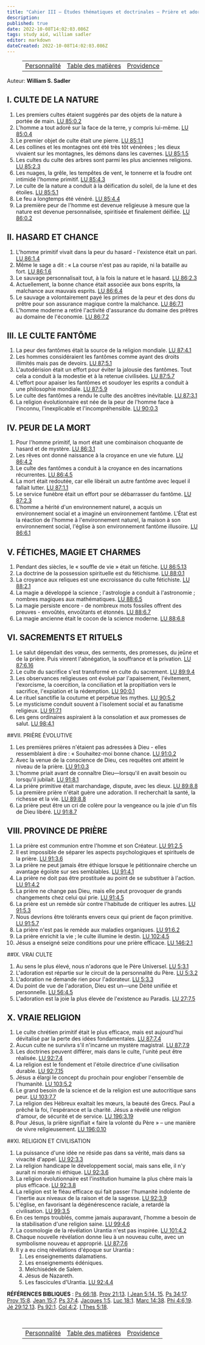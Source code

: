 ```yaml
---
title: "Cahier III — Études thématiques et doctrinales — Prière et adoration"
description: 
published: true
date: 2022-10-08T14:02:03.086Z
tags: study aid, william sadler
editor: markdown
dateCreated: 2022-10-08T14:02:03.086Z
---
```


<figure class="table chapter-navigator">
	<table>
		<tbody>
		<tr>
			<td><a href="/fr/article/William_S_Sadler/Workbook_3_Topical_and_Doctrinal_Studies/Personality">Personnalité</a></td>
			<td><a href="/fr/article/William_S_Sadler/Workbook_3_Topical_and_Doctrinal_Studies/Index">Table des matières</a></td>
			<td><a href="/fr/article/William_S_Sadler/Workbook_3_Topical_and_Doctrinal_Studies/Providence">Providence</a></td>
		</tr>
		</tbody>
	</table>
</figure>

Auteur: **William S. Sadler**

## I. CULTE DE LA NATURE

1. Les premiers cultes étaient suggérés par des objets de la nature à portée de main. [LU 85:0.2](/fr/The_Urantia_Book/85#p0_2)
2. L'homme a tout adoré sur la face de la terre, y compris lui-même. [LU 85:0.4](/fr/The_Urantia_Book/85#p0_4)
3. Le premier objet de culte était une pierre. [LU 85:1.1](/fr/The_Urantia_Book/85#p1_1)
4. Les collines et les montagnes ont été très tôt vénérées ; les dieux vivaient sur les montagnes, les démons dans les cavernes. [LU 85:1.5](/fr/The_Urantia_Book/85#p1_5)
5. Les cultes du culte des arbres sont parmi les plus anciennes religions. [LU 85:2.3](/fr/The_Urantia_Book/85#p2_3)
6. Les nuages, la grêle, les tempêtes de vent, le tonnerre et la foudre ont intimidé l'homme primitif. [LU 85:4.3](/fr/The_Urantia_Book/85#p4_3)
7. Le culte de la nature a conduit à la déification du soleil, de la lune et des étoiles. [LU 85:5.1](/fr/The_Urantia_Book/85#p5_1)
8. Le feu a longtemps été vénéré. [LU 85:4.4](/fr/The_Urantia_Book/85#p4_4)
9. La première peur de l'homme est devenue religieuse à mesure que la nature est devenue personnalisée, spiritisée et finalement déifiée. [LU 86:0.2](/fr/The_Urantia_Book/86#p0_2)

## II. HASARD ET CHANCE

1. L'homme primitif vivait dans la peur du hasard - l'existence était un pari. [LU 86:1.4](/fr/The_Urantia_Book/86#p1_4)
2. Même le sage a dit : « La course n'est pas au rapide, ni la bataille au fort. [LU 86:1.6](/fr/The_Urantia_Book/86#p1_6)
3. Le sauvage personnalisait tout, à la fois la nature et le hasard. [LU 86:2.3](/fr/The_Urantia_Book/86#p2_3)
4. Actuellement, la bonne chance était associée aux bons esprits, la malchance aux mauvais esprits. [LU 86:6.4](/fr/The_Urantia_Book/86#p6_4)
5. Le sauvage a volontairement payé les primes de la peur et des dons du prêtre pour son assurance magique contre la malchance. [LU 86:7.1](/fr/The_Urantia_Book/86#p7_1)
6. L'homme moderne a retiré l'activité d'assurance du domaine des prêtres au domaine de l'économie. [LU 86:7.2](/fr/The_Urantia_Book/86#p7_2)

## III. LE CULTE FANTÔME

1. La peur des fantômes était la source de la religion mondiale. [LU 87:4.1](/fr/The_Urantia_Book/87#p4_1)
2. Les hommes considéraient les fantômes comme ayant des droits illimités mais pas de devoirs. [LU 87:5.1](/fr/The_Urantia_Book/87#p5_1)
3. L'autodérision était un effort pour éviter la jalousie des fantômes. Tout cela a conduit à la modestie et à la retenue civilisées. [LU 87:5.7](/fr/The_Urantia_Book/87#p5_7)
4. L'effort pour apaiser les fantômes et soudoyer les esprits a conduit à une philosophie mondiale. [LU 87:5.9](/fr/The_Urantia_Book/87#p5_9)
5. Le culte des fantômes a rendu le culte des ancêtres inévitable. [LU 87:3.1](/fr/The_Urantia_Book/87#p3_1)
6. La religion évolutionnaire est née de la peur de l'homme face à l'inconnu, l'inexplicable et l'incompréhensible. [LU 90:0.3](/fr/The_Urantia_Book/90#p0_3)

## IV. PEUR DE LA MORT

1. Pour l'homme primitif, la mort était une combinaison choquante de hasard et de mystère. [LU 86:3.1](/fr/The_Urantia_Book/86#p3_1)
2. Les rêves ont donné naissance à la croyance en une vie future. [LU 86:4.2](/fr/The_Urantia_Book/86#p4_2)
3. Le culte des fantômes a conduit à la croyance en des incarnations récurrentes. [LU 86:4.5](/fr/The_Urantia_Book/86#p4_5)
4. La mort était redoutée, car elle libérait un autre fantôme avec lequel il fallait lutter. [LU 87:1.1](/fr/The_Urantia_Book/87#p1_1)
5. Le service funèbre était un effort pour se débarrasser du fantôme. [LU 87:2.3](/fr/The_Urantia_Book/87#p2_3)
6. L'homme a hérité d'un environnement naturel, a acquis un environnement social et a imaginé un environnement fantôme. L'État est la réaction de l'homme à l'environnement naturel, la maison à son environnement social, l'église à son environnement fantôme illusoire. [LU 86:6.1](/fr/The_Urantia_Book/86#p6_1)

## V. FÉTICHES, MAGIE ET ​​CHARMES

1. Pendant des siècles, le « souffle de vie » était un fétiche. [LU 86:5.13](/fr/The_Urantia_Book/86#p5_13)
2. La doctrine de la possession spirituelle est du fétichisme. [LU 88:0.1](/fr/The_Urantia_Book/88#p0_1)
3. La croyance aux reliques est une excroissance du culte fétichiste. [LU 88:2.1](/fr/The_Urantia_Book/88#p2_1)
4. La magie a développé la science ; l'astrologie a conduit à l'astronomie ; nombres magiques aux mathématiques. [LU 88:6.5](/fr/The_Urantia_Book/88#p6_5)
5. La magie persiste encore - de nombreux mots fossiles offrent des preuves - envoûtés, envoûtants et étonnés. [LU 88:6.7](/fr/The_Urantia_Book/88#p6_7)
6. La magie ancienne était le cocon de la science moderne. [LU 88:6.8](/fr/The_Urantia_Book/88#p6_8)

## VI. SACREMENTS ET RITUELS

1. Le salut dépendait des vœux, des serments, des promesses, du jeûne et de la prière. Puis vinrent l'abnégation, la souffrance et la privation. [LU 87:6.16](/fr/The_Urantia_Book/87#p6_16)
2. Le culte du sacrifice s'est transformé en culte du sacrement. [LU 89:9.4](/fr/The_Urantia_Book/89#p9_4)
3. Les observances religieuses ont évolué par l'apaisement, l'évitement, l'exorcisme, la coercition, la conciliation et la propitiation vers le sacrifice, l'expiation et la rédemption. [LU 90:0.1](/fr/The_Urantia_Book/90#p0_1)
4. Le rituel sanctifie la coutume et perpétue les mythes. [LU 90:5.2](/fr/The_Urantia_Book/90#p5_2)
5. Le mysticisme conduit souvent à l'isolement social et au fanatisme religieux. [LU 91:7.1](/fr/The_Urantia_Book/91#p7_1)
6. Les gens ordinaires aspiraient à la consolation et aux promesses de salut. [LU 98:4.1](/fr/The_Urantia_Book/98#p4_1)

##VII. PRIÈRE ÉVOLUTIVE

1. Les premières prières n'étaient pas adressées à Dieu - elles ressemblaient à dire : « Souhaitez-moi bonne chance. [LU 91:0.2](/fr/The_Urantia_Book/91#p0_2)
2. Avec la venue de la conscience de Dieu, ces requêtes ont atteint le niveau de la prière. [LU 91:0.3](/fr/The_Urantia_Book/91#p0_3)
3. L'homme priait avant de connaître Dieu—lorsqu'il en avait besoin ou lorsqu'il jubilait. [LU 91:8.1](/fr/The_Urantia_Book/91#p8_1)
4. La prière primitive était marchandage, dispute, avec les dieux. [LU 89:8.8](/fr/The_Urantia_Book/89#p8_8)
5. La première prière n'était guère une adoration. Il recherchait la santé, la richesse et la vie. [LU 89:8.8](/fr/The_Urantia_Book/89#p8_8)
6. La prière peut être un cri de colère pour la vengeance ou la joie d'un fils de Dieu libéré. [LU 91:8.7](/fr/The_Urantia_Book/91#p8_7)

## VIII. PROVINCE DE PRIÈRE

1. La prière est communion entre l'homme et son Créateur. [LU 91:2.5](/fr/The_Urantia_Book/91#p2_5)
2. Il est impossible de séparer les aspects psychologiques et spirituels de la prière. [LU 91:3.6](/fr/The_Urantia_Book/91#p3_6)
3. La prière ne peut jamais être éthique lorsque le pétitionnaire cherche un avantage égoïste sur ses semblables. [LU 91:4.1](/fr/The_Urantia_Book/91#p4_1)
4. La prière ne doit pas être prostituée au point de se substituer à l'action. [LU 91:4.2](/fr/The_Urantia_Book/91#p4_2)
5. La prière ne change pas Dieu, mais elle peut provoquer de grands changements chez celui qui prie. [LU 91:4.5](/fr/The_Urantia_Book/91#p4_5)
6. La prière est un remède sûr contre l'habitude de critiquer les autres. [LU 91:5.3](/fr/The_Urantia_Book/91#p5_3)
7. Nous devrions être tolérants envers ceux qui prient de façon primitive. [LU 91:5.7](/fr/The_Urantia_Book/91#p5_7)
8. La prière n'est pas le remède aux maladies organiques. [LU 91:6.2](/fr/The_Urantia_Book/91#p6_2)
9. La prière enrichit la vie ; le culte illumine le destin. [LU 102:4.5](/fr/The_Urantia_Book/102#p4_5)
10. Jésus a enseigné seize conditions pour une prière efficace. [LU 146:2.1](/fr/The_Urantia_Book/146#p2_1)

##IX. VRAI CULTE

1. Au sens le plus élevé, nous n'adorons que le Père Universel. [LU 5:3.1](/fr/The_Urantia_Book/5#p3_1)
2. L'adoration est répartie sur le circuit de la personnalité du Père. [LU 5:3.2](/fr/The_Urantia_Book/5#p3_2)
3. L'adoration ne demande rien pour l'adorateur. [LU 5:3.3](/fr/The_Urantia_Book/5#p3_3)
4. Du point de vue de l'adoration, Dieu est un—une Déité unifiée et personnelle. [LU 56:4.5](/fr/The_Urantia_Book/56#p4_5)
5. L'adoration est la joie la plus élevée de l'existence au Paradis. [LU 27:7.5](/fr/The_Urantia_Book/27#p7_5)

## X. VRAIE RELIGION

1. Le culte chrétien primitif était le plus efficace, mais est aujourd'hui dévitalisé par la perte des idées fondamentales. [LU 87:7.4](/fr/The_Urantia_Book/87#p7_4)
2. Aucun culte ne survivra s'il n'incarne un mystère magistral. [LU 87:7.9](/fr/The_Urantia_Book/87#p7_9)
3. Les doctrines peuvent différer, mais dans le culte, l'unité peut être réalisée. [LU 92:7.4](/fr/The_Urantia_Book/92#p7_4)
4. La religion est le fondement et l'étoile directrice d'une civilisation durable. [LU 92:7.15](/fr/The_Urantia_Book/92#p7_15)
5. Jésus a élargi le concept du prochain pour englober l'ensemble de l'humanité. [LU 103:5.2](/fr/The_Urantia_Book/103#p5_2)
6. Le grand besoin de la science et de la religion est une autocritique sans peur. [LU 103:7.7](/fr/The_Urantia_Book/103#p7_7)
7. La religion des Hébreux exaltait les mœurs, la beauté des Grecs. Paul a prêché la foi, l'espérance et la charité. Jésus a révélé une religion d'amour, de sécurité et de service. [LU 196:3.19](/fr/The_Urantia_Book/196#p3_19)
8. Pour Jésus, la prière signifiait « faire la volonté du Père » – une manière de vivre religieusement. [LU 196:0.10](/fr/The_Urantia_Book/196#p0_10)

##XI. RELIGION ET CIVILISATION

1. La puissance d'une idée ne réside pas dans sa vérité, mais dans sa vivacité d'appel. [LU 92:3.3](/fr/The_Urantia_Book/92#p3_3)
2. La religion handicape le développement social, mais sans elle, il n'y aurait ni morale ni éthique. [LU 92:3.6](/fr/The_Urantia_Book/92#p3_6)
3. La religion évolutionnaire est l'institution humaine la plus chère mais la plus efficace. [LU 92:3.8](/fr/The_Urantia_Book/92#p3_8)
4. La religion est le fléau efficace qui fait passer l'humanité indolente de l'inertie aux niveaux de la raison et de la sagesse. [LU 92:3.9](/fr/The_Urantia_Book/92#p3_9)
5. L'église, en favorisant la dégénérescence raciale, a retardé la civilisation. [LU 99:3.5](/fr/The_Urantia_Book/99#p3_5)
6. En ces temps troublés, comme jamais auparavant, l'homme a besoin de la stabilisation d'une religion saine. [LU 99:4.6](/fr/The_Urantia_Book/99#p4_6)
7. La cosmologie de la révélation Urantia n'est pas inspirée. [LU 101:4.2](/fr/The_Urantia_Book/101#p4_2)
8. Chaque nouvelle révélation donne lieu à un nouveau culte, avec un symbolisme nouveau et approprié. [LU 87:7.6](/fr/The_Urantia_Book/87#p7_6)
9. Il y a eu cinq révélations d'époque sur Urantia :
	1. Les enseignements dalamatiens.
	2. Les enseignements édéniques.
	3. Melchisédek de Salem.
	4. Jésus de Nazareth.
	5. Les fascicules d'Urantia. [LU 92:4.4](/fr/The_Urantia_Book/92#p4_4)

**RÉFÉRENCES BIBLIQUES** : [Ps 66:18](/fr/Bible/Psalms/66#v18). [Prov 21:13](/fr/Bible/Proverbs/21#v13). [I Jean 5:14, 15](/fr/Bible/1_John/5#v14). [Ps 34:17](/fr/Bible/Psalms/34#v17). [Prov 15:8](/fr/Bible/Proverbs/15#v8). [Jean 15:7](/fr/Bible/John/15#v7). [Ps 37:4](/fr/Bible/Psalms/37#v4). [Jacques 1:5](/fr/Bible/James/1#v5). [Luc 18:1](/fr/Bible/Luke/18#v1). [Marc 14:38](/fr/Bible/Mark/14#v38). [Phi 4:6,19](/fr/Bible/Philippians/4#v6). [Jé 29:12,13](/fr/Bible/Jeremiah/29#v12). [Ps 92:1](/fr/Bible/Psalms/92#v1). [Col 4:2](/fr/Bible/Colossians/4#v2). [I Thes 5:18](/fr/Bible/1_Thessalonians/5#v18).




<br>

<figure class="table chapter-navigator">
	<table>
		<tbody>
		<tr>
			<td><a href="/fr/article/William_S_Sadler/Workbook_3_Topical_and_Doctrinal_Studies/Personality">Personnalité</a></td>
			<td><a href="/fr/article/William_S_Sadler/Workbook_3_Topical_and_Doctrinal_Studies/Index">Table des matières</a></td>
			<td><a href="/fr/article/William_S_Sadler/Workbook_3_Topical_and_Doctrinal_Studies/Providence">Providence</a></td>
		</tr>
		</tbody>
	</table>
</figure>